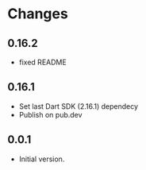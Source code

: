 # Changes

## 0.16.2

- fixed README

## 0.16.1

- Set last Dart SDK (2.16.1) dependecy
- Publish on pub.dev

## 0.0.1

- Initial version.

